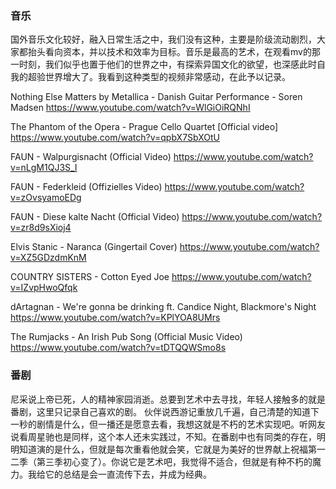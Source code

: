 ### 音乐
国外音乐文化较好，融入日常生活之中，我们没有这种，主要是阶级流动剧烈，大家都抬头看向资本，并以技术和效率为目标。音乐是最高的艺术，在观看mv的那一时刻，我们似乎也置于他们的世界之中，有探索异国文化的欲望，也深感此时自我的超验世界增大了。我看到这种类型的视频非常感动，在此予以记录。

Nothing Else Matters by Metallica - Danish Guitar Performance - Soren Madsen
https://www.youtube.com/watch?v=WlGiOiRQNhI

The Phantom of the Opera - Prague Cello Quartet [Official video]
https://www.youtube.com/watch?v=qpbX7SbXOtU

FAUN - Walpurgisnacht (Official Video)
https://www.youtube.com/watch?v=nLgM1QJ3S_I

FAUN - Federkleid (Offizielles Video)
https://www.youtube.com/watch?v=zOvsyamoEDg

FAUN - Diese kalte Nacht (Official Video)
https://www.youtube.com/watch?v=zr8d9sXioj4

Elvis Stanic - Naranca (Gingertail Cover)
https://www.youtube.com/watch?v=XZ5GDzdmKnM

COUNTRY SISTERS - Cotton Eyed Joe
https://www.youtube.com/watch?v=IZvpHwoQfqk

dArtagnan - We're gonna be drinking ft. Candice Night, Blackmore's Night
https://www.youtube.com/watch?v=KPlYOA8UMrs

The Rumjacks - An Irish Pub Song (Official Music Video)
https://www.youtube.com/watch?v=tDTQQWSmo8s

### 番剧
尼采说上帝已死，人的精神家园消逝。总要到艺术中去寻找，年轻人接触多的就是番剧，这里只记录自己喜欢的剧。
伙伴说西游记重放几千遍，自己清楚的知道下一秒的剧情是什么，但一播还是愿意去看，我想这就是不朽的艺术实现吧。听网友说看周星驰也是同样，这个本人还未实践过，不知。在番剧中也有同类的存在，明明知道演的是什么，但就是每次重看他就会笑，它就是为美好的世界献上祝福第一二季（第三季初心变了）。你说它是艺术吧，我觉得不适合，但就是有种不朽的魔力。我给它的总结是会一直流传下去，并成为经典。



